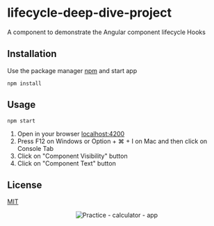# lifecycle-deep-dive-project

A component to demonstrate the Angular component lifecycle Hooks

## Installation

Use the package manager [npm](https://www.npmjs.com/) and start app

```gitbash
npm install
```

## Usage

```gitbash
npm start
```

1. Open in your browser [localhost:4200](http://localhost:4200/)
2. Press F12 on Windows or Option + ⌘ + I on Mac and then click on Console Tab
3. Click on "Component Visibility" button
4. Click on "Component Text" button

## License

[MIT](https://choosealicense.com/licenses/mit/)

<p align="center">
  <img src="https://i.imgur.com/xyK4f0b.png" alt="Practice - calculator - app"/>
</p>
